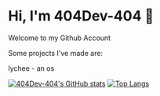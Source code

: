 # Hi, I'm 404Dev-404 👋

Welcome to my Github Account

Some projects I've made are:

lychee - an os

[![404Dev-404's GitHub stats](https://github-readme-stats.vercel.app/api?username=404Dev-404)](https://github.com/anuraghazra/github-readme-stats)
[![Top Langs](https://github-readme-stats.vercel.app/api/top-langs/?username=404Dev-404)](https://github.com/anuraghazra/github-readme-stats)
